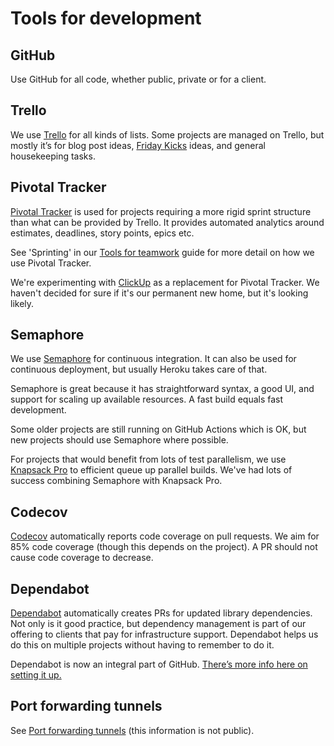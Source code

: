 # Tools for development

## GitHub
Use GitHub for all code, whether public, private or for a client.

## Trello
We use [Trello](https://trello.com) for all kinds of lists. Some projects are
managed on Trello, but mostly it’s for blog post ideas,
[Friday Kicks](../01-working-at-pixie-labs/03-friday-kicks.md) ideas, and general
housekeeping tasks.

## Pivotal Tracker
[Pivotal Tracker](https://www.pivotaltracker.com/dashboard) is used for projects
requiring a more rigid sprint structure than what can be provided by Trello. It
provides automated analytics around estimates, deadlines, story points, epics
etc.

See 'Sprinting' in our [Tools for teamwork](../01-working-at-pixie-labs/08-tools.md)
guide for more detail on how we use Pivotal Tracker.

We're experimenting with [ClickUp](https://clickup.com) as a replacement for
Pivotal Tracker. We haven't decided for sure if it's our permanent new home,
but it's looking likely.

## Semaphore
We use [Semaphore](https://semaphoreci.com) for continuous
integration. It can also be used for continuous deployment, but usually Heroku
takes care of that.

Semaphore is great because it has straightforward syntax, a good UI, and support
for scaling up available resources. A fast build equals fast development.

Some older projects are still running on GitHub Actions which is OK, but new
projects should use Semaphore where possible.

For projects that would benefit from lots of test parallelism, we use 
[Knapsack Pro](https://knapsackpro.com) to efficient queue up parallel builds.
We've had lots of success combining Semaphore with Knapsack Pro. 

## Codecov
[Codecov](https://codecov.io/) automatically reports code coverage on pull
requests. We aim for 85% code coverage (though this depends on the project).
A PR should not cause code coverage to decrease.

## Dependabot
[Dependabot](https://dependabot.com/) automatically creates PRs for updated
library dependencies. Not only is it good practice, but dependency management is
part of our offering to clients that pay for infrastructure support. Dependabot
helps us do this on multiple projects without having to remember to do it.

Dependabot is now an integral part of GitHub.
[There’s more info here on setting it up.](https://github.blog/2020-06-01-keep-all-your-packages-up-to-date-with-dependabot/)

## Port forwarding tunnels
See [Port forwarding tunnels](https://docs.google.com/document/d/19CqUMPNCDos5R2Efeo2cL9MwjDrNPh73lQ4KQnU5waU/edit)
(this information is not public).
